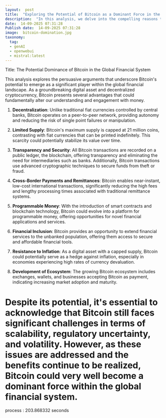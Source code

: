 ```yaml
---
layout:  post
title:  "Exploring the Potential of Bitcoin as a Dominant Force in the Financial System"
description:  "In this analysis, we delve into the compelling reasons that suggest Bitcoin could potentially become a dominant force within the global financial system. As a revolutionary digital asset and decentralized cryptocurrency, Bitcoin offers numerous advantages that could redefine the way we perceive and interact with money."
date:  14-09-2025 07:31:28
Publish date:  14-09-2025 07:31:28
image:  bitcoin-domination.jpg
taxonomy:
  tag:
  - genAI
  - openwebui
  - mistral:latest
---
```

 Title: The Potential Dominance of Bitcoin in the Global Financial System

This analysis explores the persuasive arguments that underscore Bitcoin's potential to emerge as a significant player within the global financial landscape. As a groundbreaking digital asset and decentralized cryptocurrency, Bitcoin presents several advantages that could fundamentally alter our understanding and engagement with money.

1. **Decentralization**: Unlike traditional fiat currencies controlled by central banks, Bitcoin operates on a peer-to-peer network, providing autonomy and reducing the risk of single point failures or manipulation.

2. **Limited Supply**: Bitcoin's maximum supply is capped at 21 million coins, contrasting with fiat currencies that can be printed indefinitely. This scarcity could potentially stabilize its value over time.

3. **Transparency and Security**: All Bitcoin transactions are recorded on a public ledger, the blockchain, offering transparency and eliminating the need for intermediaries such as banks. Additionally, Bitcoin transactions use advanced cryptographic techniques to secure funds from theft or fraud.

4. **Cross-Border Payments and Remittances**: Bitcoin enables near-instant, low-cost international transactions, significantly reducing the high fees and lengthy processing times associated with traditional remittance systems.

5. **Programmable Money**: With the introduction of smart contracts and blockchain technology, Bitcoin could evolve into a platform for programmable money, offering opportunities for novel financial applications and services.

6. **Financial Inclusion**: Bitcoin provides an opportunity to extend financial services to the unbanked population, offering them access to secure and affordable financial tools.

7. **Resistance to Inflation**: As a digital asset with a capped supply, Bitcoin could potentially serve as a hedge against inflation, especially in economies experiencing high rates of currency devaluation.

8. **Development of Ecosystem**: The growing Bitcoin ecosystem includes exchanges, wallets, and businesses accepting Bitcoin as payment, indicating increasing market adoption and maturity.

Despite its potential, it's essential to acknowledge that Bitcoin still faces significant challenges in terms of scalability, regulatory uncertainty, and volatility. However, as these issues are addressed and the benefits continue to be realized, Bitcoin could very well become a dominant force within the global financial system. 
===============
process : 203.868332 seconds
